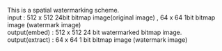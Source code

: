 This is a spatial watermarking scheme.<br>
input : 512 x 512 24bit bitmap image(original image) , 64 x 64 1bit bitmap image (watermark image)<br>
output(embed) : 512 x 512 24 bit watermarked bitmap image.<br>
output(extract) : 64 x 64 1 bit bitmap image (watermark image)<br>



